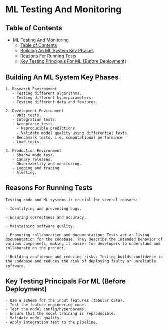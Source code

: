 # ML Testing And Monitoring

## Table of Contents

- [ML Testing And Monitoring](#ml-testing-and-monitoring)
  - [Table of Contents](#table-of-contents)
  - [Building An ML System Key Phases](#building-an-ml-system-key-phases)
  - [Reasons For Running Tests](#reasons-for-running-tests)
  - [Key Testing Principals For ML (Before Deployment)](#key-testing-principals-for-ml-before-deployment)

## Building An ML System Key Phases

```text
1. Research Environment
   - Testing different algorithms.
   - Testing different hyperparameters.
   - Testing different data and features.

2. Development Environment
   - Unit tests.
   - Integration tests.
   - Acceptance tests.
     - Reproducible predictions.
     - Validate model quality using differential tests.
   - Benchmark tests. i.e. computational performance
   - Load tests.

3. Production Environment
   - Shadow mode test.
   - Canary releases.
   - Observability and monitoring.
   - Logging and tracing
   - Alerting.
```

## Reasons For Running Tests

```text
Testing code and ML systems is crucial for several reasons:

- Identifying and preventing bugs.

- Ensuring correctness and accuracy.

- Maintaining software quality.

- Promoting collaboration and documentation: Tests act as living documentation for the codebase. They describe the intended behavior of various components, making it easier for developers to understand and collaborate on the project.

- Building confidence and reducing risks: Testing builds confidence in the codebase and reduces the risk of deploying faulty or unreliable software.
```

## Key Testing Principals For ML (Before Deployment)

```text
- Use a schema for the input features (tabular data).
- Test the feature engineering code.
- Test the model config/hyperparams.
- Ensure that the model training is reproducible.
- Validate model quality.
- Apply integration test to the pipeline.
```
